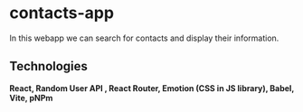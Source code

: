 # contacts-app

In this webapp we can search for contacts and display their information.

## Technologies

**React, Random User API , React Router, Emotion (CSS in JS library), Babel, Vite, pNPm**
